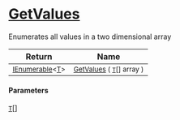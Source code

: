 # [GetValues](./ArrayExtension-100663387.md)

Enumerates all values in a two dimensional array

| Return | Name | 
| --- | --- | 
| <sub>[IEnumerable](https://docs.microsoft.com/en-us/dotnet/api/System.Collections.Ienumerable)\<[T](./ArrayExtension-100663387.md)></sub>| <sub>[GetValues](./ArrayExtension-100663387.md) ( [`T`](./ArrayExtension-100663387.md)[] array )</sub>| <br>


#### Parameters
[`T`](./ArrayExtension-100663387.md)[]